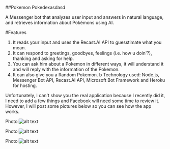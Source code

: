 ##Pokemon Pokedexasdasd

A Messenger bot that analyzes user input and answers in natural language, and retrieves information about Pokémons using AI.

#Features
1. It reads your input and uses the Recast.AI API to guesstimate what you mean.
2. It can respond to greetings, goodbyes, feelings (i.e. how u doin'?), thanking and asking for help.
3. You can ask him about a Pokemon in different ways, it will understand it and will reply with the information of the Pokemon.
4. It can also give you a Random Pokemon.
b
Technology used:
Node.js, Messenger Bot API, Recast.AI API, Microsoft Bot Framework and Heroku for hosting.

Unfortunately, I can't show you the real application because I recently did it, I need to add a few things and Facebook will need some time to review it. However, I will post some pictures below so you can see how the app works.

Photo
![alt text](https://image.ibb.co/mCOfva/Selection_007.png "Pokebot1")


Photo
![alt text](https://image.ibb.co/j2zaTv/Selection_005.png "Pokebot2")


Photo
![alt text](https://image.ibb.co/eFwN8v/Selection_006.png "Pokebot3")
